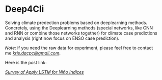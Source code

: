 # Deep4Cli

Solving climate predection problems based on deeplearning methods. Concretely, using the Deeplearning methods (special networks, like CNN and RNN or combine those networks together) for climate case predictions and analysis (right now focus on ENSO case prediction).

*Note:* if you need the raw data for experiment, please feel free to contact me [*kris.dacpc@gmail.com*](mailto:kris.dacpc@gmail.com).

Here is the post link:


[*Survey of Apply LSTM for Niño Indices*](http://pengcheng.tech/2018/06/12/survey-of-apply-lstm-for-nino-indices/)